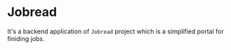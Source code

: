 # Jobread
It's a backend application of `Jobread` project which is a simplified portal for finiding jobs.
